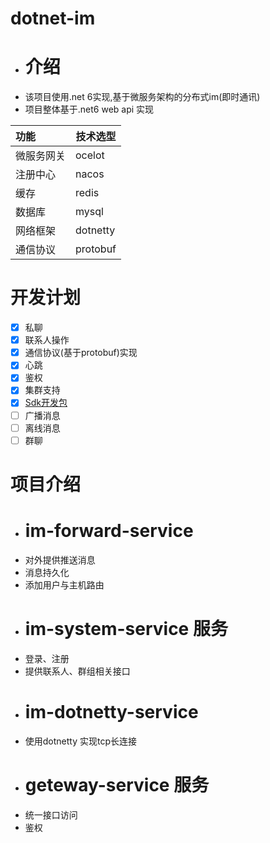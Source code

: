 # dotnet-im
- # 介绍 
- 该项目使用.net 6实现,基于微服务架构的分布式im(即时通讯)
- 项目整体基于.net6 web api 实现

| 功能    | 技术选型  |
| :-----  | ------   | 
| 微服务网关  | ocelot | 
| 注册中心  | nacos | 
| 缓存  | redis |
| 数据库  | mysql |
| 网络框架  | dotnetty |
| 通信协议  | protobuf |

# 开发计划
- [x] 私聊
- [x] 联系人操作
- [x] 通信协议(基于protobuf)实现
- [x] 心跳
- [x] 鉴权
- [x] 集群支持
- [x] [Sdk开发包](https://github.com/adminoryuan/dotnet-im/blob/master/SDKREADME.md)
- [ ] 广播消息
- [ ] 离线消息
- [ ] 群聊

 # 项目介绍
- # im-forward-service 
- 对外提供推送消息
- 消息持久化
- 添加用户与主机路由
- # im-system-service 服务
- 登录、注册
- 提供联系人、群组相关接口
- # im-dotnetty-service
- 使用dotnetty 实现tcp长连接
- # geteway-service 服务
- 统一接口访问
- 鉴权
